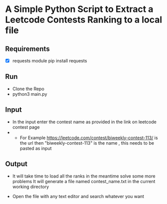 # A Simple Python Script to Extract a Leetcode Contests Ranking to a local file  

## Requirements
- [x] requests module pip install requests  

## Run  
- Clone the Repo  
- python3 main.py   

## Input

- In the input enter the contest name as provided in the link on leetcode contest page  
- - For Example https://leetcode.com/contest/biweekly-contest-113/ is the url then "biweekly-contest-113" is the name , this needs to be pasted as input  


## Output
- It will take time to load all the ranks in the meantime solve some more problems It will generate a file named contest_name.txt in the current working directory  

- Open the file with any text editor and search whatever you want  